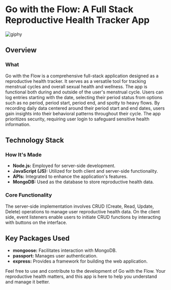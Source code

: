 # Go with the Flow: A Full Stack Reproductive Health Tracker App

![giphy](https://github.com/codedbycass/Go-with-the-Flow/assets/122684139/cc83ee2b-5a6e-45df-9075-90b47a7d1f74)

## Overview

### What
Go with the Flow is a comprehensive full-stack application designed as a reproductive health tracker. It serves as a versatile tool for tracking menstrual cycles and overall sexual health and wellness. The app is functional both during and outside of the user's menstrual cycle. Users can log entries starting with the date, selecting their period status from options such as no period, period start, period end, and spotty to heavy flows. By recording daily data centered around their period start and end dates, users gain insights into their behavioral patterns throughout their cycle. The app prioritizes security, requiring user login to safeguard sensitive health information.

## Technology Stack

### How It's Made

- **Node.js:** Employed for server-side development.
- **JavaScript (JS):** Utilized for both client and server-side functionality.
- **APIs:** Integrated to enhance the application's features.
- **MongoDB:** Used as the database to store reproductive health data.

### Core Functionality

The server-side implementation involves CRUD (Create, Read, Update, Delete) operations to manage user reproductive health data. On the client side, event listeners enable users to initiate CRUD functions by interacting with buttons on the interface.

## Key Packages Used

- **mongoose:** Facilitates interaction with MongoDB.
- **passport:** Manages user authentication.
- **express:** Provides a framework for building the web application.

Feel free to use and contribute to the development of Go with the Flow. Your reproductive health matters, and this app is here to help you understand and manage it better.
